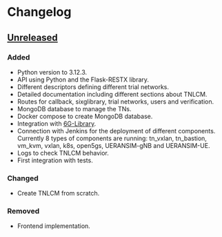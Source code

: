 # Changelog

## [Unreleased]

### Added

- Python version to 3.12.3.
- API using Python and the Flask-RESTX library.
- Different descriptors defining different trial networks.
- Detailed documentation including different sections about TNLCM.
- Routes for callback, sixglibrary, trial networks, users and verification.
- MongoDB database to manage the TNs.
- Docker compose to create MongoDB database.
- Integration with [6G-Library](https://github.com/6G-SANDBOX/6G-Library).
- Connection with Jenkins for the deployment of different components. Currently 8 types of components are running: tn_vxlan, tn_bastion, vm_kvm, vxlan, k8s, open5gs, UERANSIM-gNB and UERANSIM-UE.
- Logs to check TNLCM behavior.
- First integration with tests.

### Changed

- Create TNLCM from scratch.

### Removed

- Frontend implementation.

[unreleased]: https://github.com/6G-SANDBOX/TNLCM